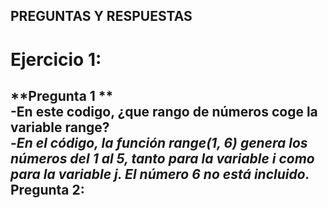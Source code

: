 ## PREGUNTAS Y RESPUESTAS

# Ejercicio 1:<br>

**Pregunta 1 ** <br>
  -En este codigo, ¿que rango de números coge la variable range?<br>
      -*En el código, la función range(1, 6) genera los números del 1 al 5, tanto para la   variable i como para la variable j. El número 6 no está incluido.*<br>
  Pregunta 2:<br>
  -

